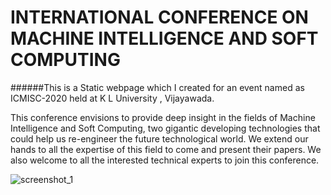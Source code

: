 # INTERNATIONAL CONFERENCE ON MACHINE INTELLIGENCE AND SOFT COMPUTING

######This is a Static webpage which I created for an event named as ICMISC-2020 held at K L University , Vijayawada.

This conference envisions to provide deep insight in the fields of Machine Intelligence and Soft Computing, two gigantic developing technologies that could help us re-engineer the future technological world. We extend our hands to all the expertise of this field to come and present their papers. We also welcome to all the interested technical experts to join this conference.


![screenshot_1]()
